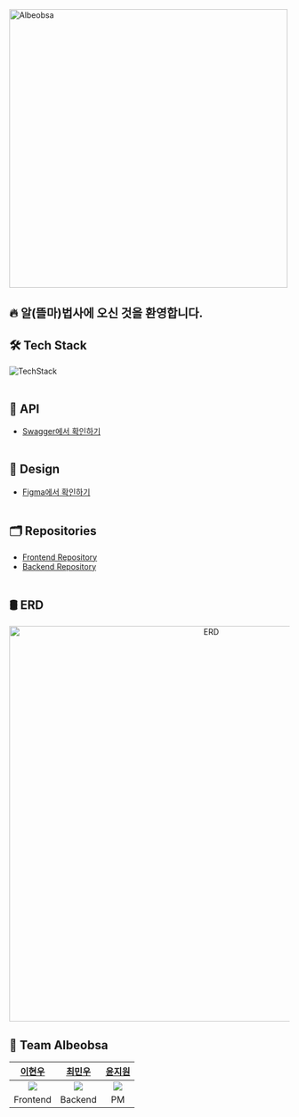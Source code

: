 <a href="https://albeobsa-front.vercel.app" target="_blank">
  <img width="500" alt="Albeobsa" src="https://github.com/user-attachments/assets/060052c6-1e31-40d6-acf4-a75579eb6e09">
<a>

## 🔥 알(뜰마)법사에 오신 것을 환영합니다.

## 🛠 Tech Stack
![TechStack]()
<br/><br/>

## 📱 API
* [Swagger에서 확인하기](https://albeobsa.duckdns.org/swagger-ui/index.html)
<br/><br/>

## 🎨 Design
* [Figma에서 확인하기](https://www.figma.com/file/uFcTbGO4poLZEG6Pg2whdP/SkhuMeet?node-id=0%3A1&t=PbaEyAmnjC1wKWQS-1)
<br/><br/>

## 🗂 Repositories
* [Frontend Repository](https://github.com/jijijig/albeobsa-Front)
* [Backend Repository](https://github.com/jijijig/Albeobsa-Backend)
<br/><br/>

## 🛢 ERD
<div align="center">
  <img width="710" alt="ERD" src="https://github.com/user-attachments/assets/5d7bde23-6eff-4700-878f-65bbe7edb59d">
</div>

## 👥 Team Albeobsa
|[이현우](https://github.com/LeeHueeng)|[최민우](https://github.com/chaiminwoo0223)|[윤지원](https://github.com/jw0613)|
|:---:|:---:|:---:|
|<img src="https://github.com/LeeHueeng.png">|<img src="https://github.com/chaiminwoo0223.png">|<img src="https://github.com/jw0613.png">|
|Frontend|Backend|PM|
